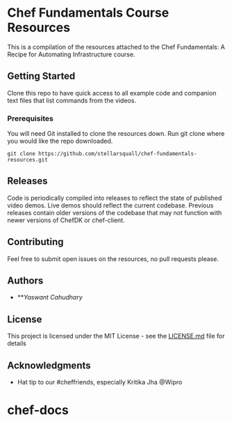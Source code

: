 # Chef Fundamentals Course Resources

This is a compilation of the resources attached to the Chef Fundamentals: A Recipe for Automating Infrastructure course.

## Getting Started

Clone this repo to have quick access to all example code and companion text files that list commands from the videos.

### Prerequisites

You will need Git installed to clone the resources down. Run git clone where you would like the repo downloaded.

```
git clone https://github.com/stellarsquall/chef-fundamentals-resources.git
```

## Releases

Code is periodically compiled into releases to reflect the state of published video demos. Live demos should reflect the current codebase.
Previous releases contain older versions of the codebase that may not function with newer versions of ChefDK or chef-client.

## Contributing

Feel free to submit open issues on the resources, no pull requests please.

## Authors

* ***Yaswant Cahudhary* 


## License

This project is licensed under the MIT License - see the [LICENSE.md](LICENSE.md) file for details

## Acknowledgments

* Hat tip to our #cheffriends, especially Kritika Jha @Wipro 

# chef-docs
